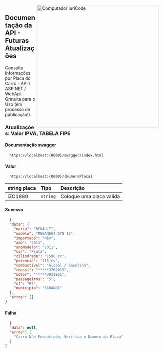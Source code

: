 <img src="https://raw.githubusercontent.com/MicaelliMedeiros/micaellimedeiros/master/image/computer-illustration.png" min-width="400px" max-width="400px" width="400px" align="right" alt="Computador iuriCode">

## Documentação da API - Futuras Atualizações

<p align="left"> 
  Consulta Informações por Placa do Carro - API / ASP.NET / WebApi.<br>
  Gratuita para o Uso (em processo de publicação!).
</p>


### Atualizações: Valor IPVA, TABELA FIPE

#### Documentação swagger

```https
  https://localhost:{0000}/swagger/index.html
```

#### Valor
```https
  https://localhost:{0000}/{NumeroPlaca}
```

| string placa   | Tipo       | Descrição                           |
| :---------- | :--------- | :---------------------------------- |
| IZO1880 | `string` | Coloque uma placa valida |

#### Sucesso
```json
  {
  "data": {
    "marca": "RENAULT",
    "modelo": "MEGANEGT DYN 16",
    "importado": "Não",
    "ano": "2011",
    "anoModelo": "2011",
    "cor": "Prata",
    "cilindrada": "1598 cc",
    "potencia": "115 cv",
    "combustivel": "Álcool / Gasolina",
    "chassi": "*****J762015",
    "motor": "*****Q031861",
    "passageiros": "5",
    "uf": "RS",
    "municipio": "SARANDI"
  },
  "erros": []
}
```
#### Falha
```json
  {
  "data": null,
  "erros": [
    "Carro Não Encontrado, Verifica o Numero da Placa"
  ]
}
```
